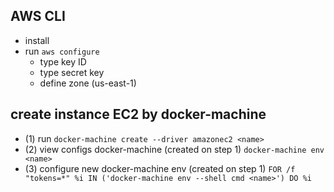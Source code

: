 ## AWS CLI
- install
- run `aws configure`
  - type key ID
  - type secret key
  - define zone (us-east-1)

## create instance EC2 by docker-machine
- (1) run `docker-machine create --driver amazonec2 <name>`
- (2) view configs docker-machine (created on step 1) `docker-machine env <name>`
- (3) configure new docker-machine env (created on step 1) `FOR /f "tokens=*" %i IN ('docker-machine env --shell cmd <name>') DO %i`
